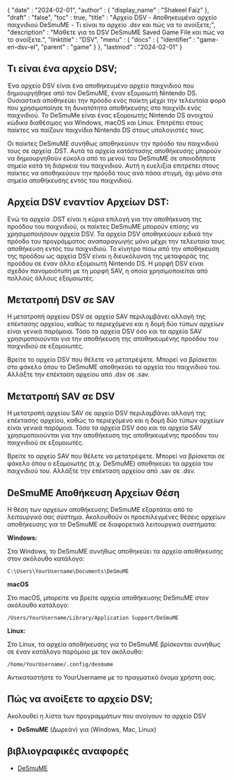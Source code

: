 {
  "date" : "2024-02-01",
  "author" : {
    "display_name" : "Shakeel Faiz"
},
  "draft" : "false",
  "toc" : true,
  "title" : "Αρχείο DSV - Αποθηκευμένο αρχείο παιχνιδιού DeSmuME - Τι είναι το αρχείο .dsv και πώς να το ανοίξετε;",
  "description" : "Μάθετε για το DSV DeSmuME Saved Game File και πώς να το ανοίξετε.",
  "linktitle" : "DSV",
  "menu" : {
    "docs" : {
      "identifier" : "game-en-dsv-el",
      "parent" : "game"
}
},
  "lastmod" : "2024-02-01"
}

## Τι είναι ένα αρχείο DSV;

Ένα αρχείο DSV είναι ένα αποθηκευμένο αρχείο παιχνιδιού που δημιουργήθηκε από τον DeSmuME, έναν εξομοιωτή Nintendo DS. Ουσιαστικά αποθηκεύει την πρόοδο ενός παίκτη μέχρι την τελευταία φορά που χρησιμοποίησε τη δυνατότητα αποθήκευσης στο παιχνίδι ενός παιχνιδιού. Το DeSmuMe είναι ένας εξομοιωτής Nintendo DS ανοιχτού κώδικα διαθέσιμος για Windows, macOS και Linux. Επιτρέπει στους παίκτες να παίζουν παιχνίδια Nintendo DS στους υπολογιστές τους.

Οι παίκτες DeSmuME συνήθως αποθηκεύουν την πρόοδο του παιχνιδιού τους σε αρχεία .DST. Αυτά τα αρχεία κατάστασης αποθήκευσης μπορούν να δημιουργηθούν εύκολα από το μενού του DeSmuME σε οποιοδήποτε σημείο κατά τη διάρκεια του παιχνιδιού. Αυτή η ευελιξία επιτρέπει στους παίκτες να αποθηκεύουν την πρόοδό τους ανά πάσα στιγμή, όχι μόνο στα σημεία αποθήκευσης εντός του παιχνιδιού.

## Αρχεία DSV εναντίον Αρχείων DST:

Ενώ τα αρχεία .DST είναι η κύρια επιλογή για την αποθήκευση της προόδου του παιχνιδιού, οι παίκτες DeSmuME μπορούν επίσης να χρησιμοποιήσουν αρχεία DSV. Τα αρχεία DSV αποθηκεύουν ειδικά την πρόοδο του προγράμματος αναπαραγωγής μόνο μέχρι την τελευταία τους αποθήκευση εντός του παιχνιδιού. Το κίνητρο πίσω από την αποθήκευση της προόδου ως αρχεία DSV είναι η διευκόλυνση της μεταφοράς της προόδου σε έναν άλλο εξομοιωτή Nintendo DS. Η μορφή DSV είναι σχεδόν πανομοιότυπη με τη μορφή SAV, η οποία χρησιμοποιείται από πολλούς άλλους εξομοιωτές.

## Μετατροπή DSV σε SAV

Η μετατροπή αρχείου DSV σε αρχείο SAV περιλαμβάνει αλλαγή της επέκτασης αρχείου, καθώς το περιεχόμενο και η δομή δύο τύπων αρχείων είναι γενικά παρόμοια. Τόσο τα αρχεία DSV όσο και τα αρχεία SAV χρησιμοποιούνται για την αποθήκευση της αποθηκευμένης προόδου του παιχνιδιού σε εξομοιωτές.

Βρείτε το αρχείο DSV που θέλετε να μετατρέψετε. Μπορεί να βρίσκεται στο φάκελο όπου το DeSmuME αποθηκεύει τα αρχεία του παιχνιδιού του. Αλλάξτε την επέκταση αρχείου από .dsv σε .sav.

## Μετατροπή SAV σε DSV

Η μετατροπή αρχείου SAV σε αρχείο DSV περιλαμβάνει αλλαγή της επέκτασης αρχείου, καθώς το περιεχόμενο και η δομή δύο τύπων αρχείων είναι γενικά παρόμοια. Τόσο τα αρχεία DSV όσο και τα αρχεία SAV χρησιμοποιούνται για την αποθήκευση της αποθηκευμένης προόδου του παιχνιδιού σε εξομοιωτές.

Βρείτε το αρχείο SAV που θέλετε να μετατρέψετε. Μπορεί να βρίσκεται σε φάκελο όπου ο εξομοιωτής (π.χ. DeSmuME) αποθηκεύει τα αρχεία του παιχνιδιού του. Αλλάξτε την επέκταση αρχείου από .sav σε .dsv.

## DeSmuME Αποθήκευση Αρχείων Θέση

Η θέση των αρχείων αποθήκευσης DeSmuME εξαρτάται από το λειτουργικό σας σύστημα. Ακολουθούν οι προεπιλεγμένες θέσεις αρχείων αποθήκευσης για το DeSmuME σε διαφορετικά λειτουργικά συστήματα:

**Windows:**

Στα Windows, το DeSmuME συνήθως αποθηκεύει τα αρχεία αποθήκευσης στον ακόλουθο κατάλογο:

```
C:\Users\YourUsername\Documents\DeSmuME
```

**macOS**

Στο macOS, μπορείτε να βρείτε αρχεία αποθήκευσης DeSmuME στον ακόλουθο κατάλογο:

```
/Users/YourUsername/Library/Application Support/DeSmuME
```

**Linux:**

Στο Linux, τα αρχεία αποθήκευσης για το DeSmuME βρίσκονται συνήθως σε έναν κατάλογο παρόμοιο με τον ακόλουθο:

```
/home/YourUsername/.config/desmume
```

Αντικαταστήστε το YourUsername με το πραγματικό όνομα χρήστη σας.

## Πώς να ανοίξετε το αρχείο DSV;

Ακολουθεί η λίστα των προγραμμάτων που ανοίγουν το αρχείο DSV

- **DeSmuME** (Δωρεάν) για (Windows, Mac, Linux)

## βιβλιογραφικές αναφορές
* [DeSmuME](http://desmume.org/)


